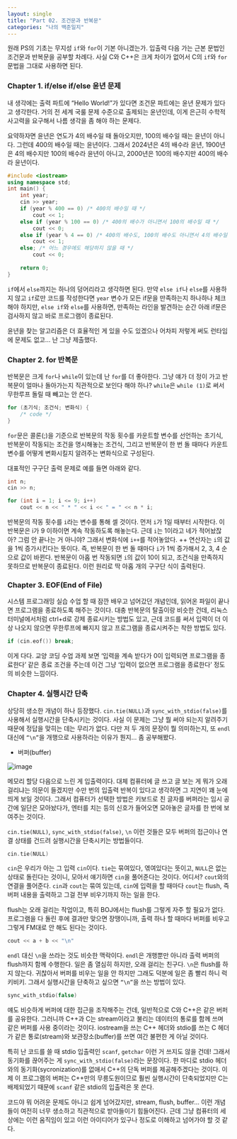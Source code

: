 ```yaml
---
layout: single
title: "Part 02. 조건문과 반복문"
categories: "나의 백준일지"
---
```


원래 PS의 기초는 무지성 `if`와 `for`이 기본 아니겠는가. 입출력 다음 가는 근본 문법인 조건문과 반복문을 공부할 차례다. 사실 C와 C++은 크게 차이가 없어서 C의 `if`와 `for` 문법을 그대로 사용하면 된다.

### Chapter 1. if/else if/else 윤년 문제

내 생각에는 출력 파트에 “Hello World!”가 있다면 조건문 파트에는 윤년 문제가 있다고 생각한다. 거의 전 세계 국룰 문제 수준으로 출제되는 윤년인데, 이게 은근히 수학적 사고력을 요구해서 나름 생각을 좀 해야 하는 문제다.

요약하자면 윤년은 연도가 4의 배수일 때 돌아오지만, 100의 배수일 때는 윤년이 아니다. 그런데 400의 배수일 때는 윤년이다. 그래서 2024년은 4의 배수라 윤년, 1900년은 4의 배수지만 100의 배수라 윤년이 아니고, 2000년은 100의 배수지만 400의 배수라 윤년이다.

```cpp
#include <iostream>
using namespace std;
int main() {
	int year;
	cin >> year;
	if (year % 400 == 0) /* 400의 배수일 때 */
		cout << 1;
	else if (year % 100 == 0) /* 400의 배수가 아니면서 100의 배수일 때 */
		cout << 0;
	else if (year % 4 == 0) /* 400의 배수도, 100의 배수도 아니면서 4의 배수일 때 */
		cout << 1;
	else; /* 어느 경우에도 해당하지 않을 때 */
		cout << 0;
		
	return 0;
}
```

`if`에서 `else`까지는 하나의 덩어리라고 생각하면 된다. 만약 `else if`나 `else`를 사용하지 않고 `if`로만 코드를 작성한다면 `year` 변수가 모든 if문을 만족하는지 하나하나 체크해야 하지만, `else if`와 `else`를 사용하면, 만족하는 라인을 발견하는 순간 아래 if문은 검사하지 않고 바로 프로그램이 종료된다.

윤년을 찾는 알고리즘은 더 효율적인 게 있을 수도 있겠으나 어차피 저렇게 써도 런타임에 문제도 없고… 난 그냥 제출했다.

### Chapter 2. for 반복문

반복문은 크게 `for`나 `while`이 있는데 난 `for`를 더 좋아한다. 그냥 얘가 더 정이 가고 반복문이 얼마나 돌아가는지 직관적으로 보인다 해야 하나? `while`은 `while (1)`로 써서 무한루프 돌릴 때 빼고는 안 쓴다.

```cpp
for (초기식; 조건식; 변화식) {
	/* code */
}
```

`for`문은 콜론(;)을 기준으로 반복문의 작동 횟수를 카운트할 변수를 선언하는 초기식, 반복문이 작동되는 조건을 명시해놓는 조건식, 그리고 반복문이 한 번 돌 때마다 카운트 변수를 어떻게 변화시킬지 알려주는 변화식으로 구성된다.

대표적인 구구단 출력 문제로 예를 들면 아래와 같다.

```cpp
int n;
cin >> n;

for (int i = 1; i <= 9; i++)
	cout << n << " * " << i << " = " << n * i;
```

반복문의 작동 횟수를 `i`라는 변수를 통해 셀 것이다. 먼저 `i`가 1일 때부터 시작한다. 이 반복문은 i가 9 이하이면 계속 작동하도록 해놓는다. 근데 `i`는 1이라고 네가 적어놨잖아? 그럼 안 끝나는 거 아니야? 그래서 변화식에 `i++`를 적어놓았다. ++ 연산자는 `i`의 값을 1씩 증가시킨다는 뜻이다. 즉, 반복문이 한 번 돌 때마다 `i`가 1씩 증가해서 2, 3, 4 순으로 값이 바뀐다. 반복문이 아홉 번 작동되면 `i`의 값이 10이 되고, 조건식을 만족하지 못하므로 반복문이 종료된다. 이런 원리로 딱 아홉 개의 구구단 식이 출력된다.

### Chapter 3. EOF(End of File)

시스템 프로그래밍 실습 수업 할 때 잠깐 배우고 넘어갔던 개념인데, 읽어온 파일이 끝나면 프로그램을 종료하도록 해주는 것이다. 대충 반복문의 탈출이랑 비슷한 건데, 리눅스 터미널에서처럼 ctrl+d로 강제 종료시키는 방법도 있고, 근데 코드를 써서 입력이 더 이상 나오지 않으면 무한루프에 빠지지 않고 프로그램을 종료시켜주는 착한 방법도 있다.

```cpp
if (cin.eof()) break;
```

이게 다다. 교양 코딩 수업 과제 보면 ‘입력을 계속 받다가 0이 입력되면 프로그램을 종료한다’ 같은 종료 조건을 주는데 이건 그냥 ‘입력이 없으면 프로그램을 종료한다’ 정도의 비슷한 느낌이다.

### Chapter 4. 실행시간 단축

상당히 생소한 개념이 하나 등장했다. `cin.tie(NULL)`과 `sync_with_stdio(false)`를 사용해서 실행시간을 단축시키는 것이다. 사실 이 문제는 그냥 뭘 써야 되는지 알려주기 때문에 정답을 맞히는 데는 무리가 없다. 다만 저 두 개의 문장이 뭘 의미하는지, 또 `endl` 대신에 `“\n”`을 개행으로 사용하라는 이유가 뭔지… 좀 공부해봤다.

- 버퍼(buffer)

![image](https://blog.kakaocdn.net/dn/bpBFQ8/btrpiIIKq4c/k92yX0rbQGG9EXsCYDcRr0/img.png)

메모리 할당 다음으로 느린 게 입출력이다. 대체 컴퓨터에 글 쓰고 글 보는 게 뭐가 오래 걸리냐는 의문이 들겠지만 수만 번의 입출력 반복이 있다고 생각하면 그 지연이 꽤 눈에 띄게 보일 것이다. 그래서 컴퓨터가 선택한 방법은 키보드로 친 글자를 버퍼라는 임시 공간에 일단은 모아놨다가, 엔터를 치는 등의 신호가 들어오면 모아놓은 글자를 한 번에 보여주는 것이다.

`cin.tie(NULL)`, `sync_with_stdio(false)`, `\n` 이런 것들은 모두 버퍼의 접근이나 연결 상태를 건드려 실행시간을 단축시키는 방법들이다.

```cpp
cin.tie(NULL)
```

`cin`은 우리가 아는 그 입력 `cin`이다. `tie`는 묶여있다, 엮여있다는 뜻이고, `NULL`은 없는 상태로 돌린다는 것이니, 모아서 얘기하면 `cin`을 풀어준다는 것이다. 어디서? `cout`와의 연결을 풀어준다. `cin`과 `cout`는 묶여 있는데, `cin`에 입력을 할 때마다 `cout`는 flush, 즉 버퍼 내용을 출력하고 그걸 전부 비우기까지 하는 일을 한다.

flush는 오래 걸리는 작업이고, 특히 BOJ에서는 flush를 그렇게 자주 할 필요가 없다. 프로그램을 다 돌린 후에 결과만 맞으면 장땡이니까, 출력 하나 할 때마다 버퍼를 비우고 그렇게 FM대로 안 해도 된다는 것이다.

```cpp
cout << a + b << "\n"
```

`endl` 대신 `\n`을 쓰라는 것도 비슷한 맥락이다. `endl`은 개행뿐만 아니라 출력 버퍼의 flush까지 함께 수행한다. 일은 좀 열심히 하지만, 오래 걸리는 친구다. `\n`은 flush를 하지 않는다. 귀찮아서 버퍼를 비우는 일을 안 하지만 그래도 덕분에 일은 좀 빨리 하니 럭키비키. 그래서 실행시간을 단축하고 싶으면 `“\n”`을 쓰는 방법이 있다.

```cpp
sync_with_stdio(false)
```

얘도 비슷하게 버퍼에 대한 접근을 조작해주는 건데, 일반적으로 C와 C++은 같은 버퍼를 공유한다. 그러니까 C++과 C는 stream이라고 불리는 데이터의 통로를 함께 쓰며 같은 버퍼를 사용 중이라는 것이다. iostream을 쓰는 C++ 헤더와 stdio를 쓰는 C 헤더가 같은 통로(stream)와 보관장소(buffer)를 쓰면 여간 불편한 게 아닐 것이다.

특히 난 코드를 쓸 때 stdio 입출력인 `scanf`, `getchar` 이런 거 쓰지도 않을 건데! 그래서 동기화를 끊어주는 게 `sync_with_stdio(false)`라는 문장이다. 한 마디로 stdio 헤더와의 동기화(sycronization)를 없애서 C++의 단독 버퍼를 제공해주겠다는 것이다. 이제 이 프로그램의 버퍼는 C++만의 무릉도원이므로 훨씬 실행시간이 단축되었지만 C는 배제되었기 때문에 `scanf` 같은 stdio의 입출력은 못 쓴다.

코드야 뭐 어려운 문제도 아니고 쉽게 넘어갔지만, stream, flush, buffer… 이런 개념들이 여전히 너무 생소하고 직관적으로 받아들이기 힘들어진다. 근데 그냥 컴퓨터의 세상에는 이런 움직임이 있고 이런 아이디어가 있구나 정도로 이해하고 넘어가야 할 것 같다.
